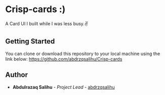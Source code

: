 # Crisp-cards :)

A Card UI I built while I was less busy.✌️

## Getting Started

You can clone or download this repository to your local machine using the link below:
<https://github.com/abdrzqsalihu/Crisp-cards>

## Author

* **Abdulrazaq Salihu** - *Project Lead* - [abdrzqsalihu](https://github.com/abdrzqsalihu)


